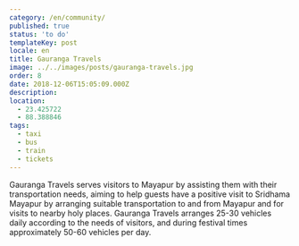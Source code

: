 ```yaml
---
category: /en/community/
published: true
status: 'to do'
templateKey: post
locale: en
title: Gauranga Travels
image: ../../images/posts/gauranga-travels.jpg
order: 8
date: 2018-12-06T15:05:09.000Z
description:
location:
  - 23.425722
  - 88.388846
tags:
  - taxi
  - bus
  - train
  - tickets
---
```


Gauranga Travels serves visitors to Mayapur bу assisting them with their transportation needs, aiming to help guests have а positive visit to Sridhama Mayapur bу arranging suitable transportation to and from Mayapur and for visits to nearby holy places. Gauranga Travels arranges 25-30 vehicles daily according to the needs of visitors, and during festival times approximately 50-60 vehicles per day.

<tbd locale="en" url="mailto:haribol@mayapur.live"></tbd>
